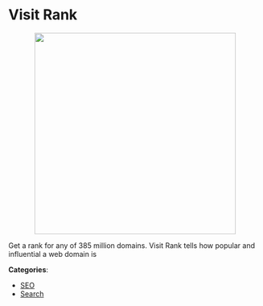 # Visit Rank
<p align="center">
    <img width="400" src="https://raw.githubusercontent.com/apis-list/apis-list/apis/visit-rank/logo_256x256.png" />
</p>

Get a rank for any of 385 million domains. Visit Rank tells how popular and influential a web domain is



**Categories**:
- [SEO](https://github.com/apis-list/apis-list#seo)
- [Search](https://github.com/apis-list/apis-list#search)





